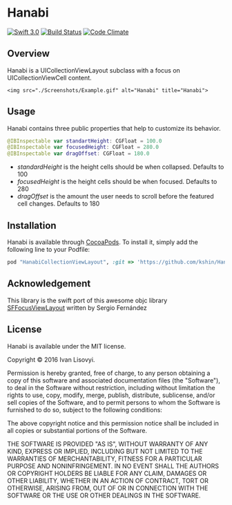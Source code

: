 Hanabi
=======

[![Swift 3.0](https://img.shields.io/badge/Swift-3.0-orange.svg)](https://developer.apple.com/swift/)
[![Build Status](https://travis-ci.org/kshin/Hanabi.svg?branch=master)](https://travis-ci.org/kshin/Hanabi)
[![Code Climate](https://codeclimate.com/github/kshin/Hanabi/badges/gpa.svg)](https://codeclimate.com/github/kshin/Hanabi)

## Overview
Hanabi is a UICollectionViewLayout subclass with a focus on UICollectionViewCell content.

<p align="center" >

	<img src="./Screenshots/Example.gif" alt="Hanabi" title="Hanabi">

</p>

## Usage

Hanabi contains three public properties that help to customize its behavior.

```swift
@IBInspectable var standartHeight: CGFloat = 100.0
@IBInspectable var focusedHeight: CGFloat = 280.0
@IBInspectable var dragOffset: CGFloat = 180.0
```

- _standardHeight_ is the height cells should be when collapsed.  Defaults to 100
- _focusedHeight_ is the height cells should be when focused. Defaults to 280
- _dragOffset_ is the amount the user needs to scroll before the featured cell changes. Defaults to 180


## Installation

Hanabi is available through [CocoaPods](http://cocoapods.org). To install
it, simply add the following line to your Podfile:

```ruby
pod "HanabiCollectionViewLayout", :git => 'https://github.com/kshin/Hanabi'
```

## Acknowledgement

This library is the swift port of this awesome objc library [SFFocusViewLayout](https://github.com/fdzsergio/SFFocusViewLayout) written by Sergio Fernández

## License

Hanabi is available under the MIT license.

Copyright © 2016 Ivan Lisovyi.

Permission is hereby granted, free of charge, to any person obtaining a copy of this software and associated documentation files (the "Software"), to deal in the Software without restriction, including without limitation the rights to use, copy, modify, merge, publish, distribute, sublicense, and/or sell copies of the Software, and to permit persons to whom the Software is furnished to do so, subject to the following conditions:

The above copyright notice and this permission notice shall be included in all copies or substantial portions of the Software.

THE SOFTWARE IS PROVIDED "AS IS", WITHOUT WARRANTY OF ANY KIND, EXPRESS OR IMPLIED, INCLUDING BUT NOT LIMITED TO THE WARRANTIES OF MERCHANTABILITY, FITNESS FOR A PARTICULAR PURPOSE AND NONINFRINGEMENT. IN NO EVENT SHALL THE AUTHORS OR COPYRIGHT HOLDERS BE LIABLE FOR ANY CLAIM, DAMAGES OR OTHER LIABILITY, WHETHER IN AN ACTION OF CONTRACT, TORT OR OTHERWISE, ARISING FROM, OUT OF OR IN CONNECTION WITH THE SOFTWARE OR THE USE OR OTHER DEALINGS IN THE SOFTWARE.
